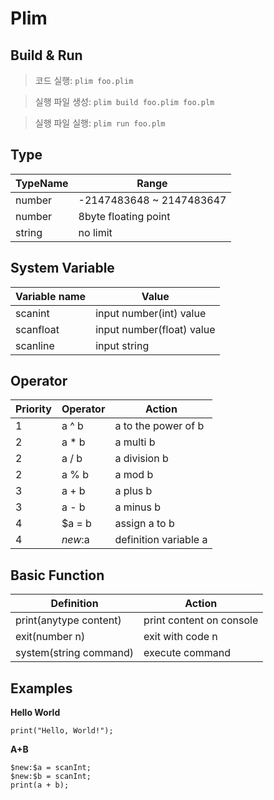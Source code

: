 # Plim

## Build & Run

> 코드 실행: `plim foo.plim`

> 실행 파일 생성: `plim build foo.plim foo.plm`

> 실행 파일 실행: `plim run foo.plm`

## Type
| TypeName | Range                    |
|----------|--------------------------|
| number   | -2147483648 ~ 2147483647 |
| number   | 8byte floating point     |
| string   | no limit                 |

## System Variable
| Variable name | Value                     |
|---------------|---------------------------|
| scanint       | input number(int) value   |
| scanfloat     | input number(float) value |
| scanline      | input string              |

## Operator

| Priority | Operator | Action               |
|----------|----------|----------------------|
| 1        | a ^ b    | a to the power of b  |
| 2        | a * b    | a multi b            |
| 2        | a / b    | a division b         |
| 2        | a % b    | a mod b              |
| 3        | a + b    | a plus b             |
| 3        | a - b    | a minus b            |
| 4        | $a = b   | assign a to b        |
| 4        | $new:$a  | definition variable a|

## Basic Function

| Definition                 | Action                    |
|----------------------------|---------------------------|
| print(anytype content)     | print content on console  |
| exit(number n)             | exit with code n          |
| system(string command)     | execute command           |

## Examples

**Hello World**
```
print("Hello, World!");
```
**A+B**
```
$new:$a = scanInt;
$new:$b = scanInt;
print(a + b);
```
